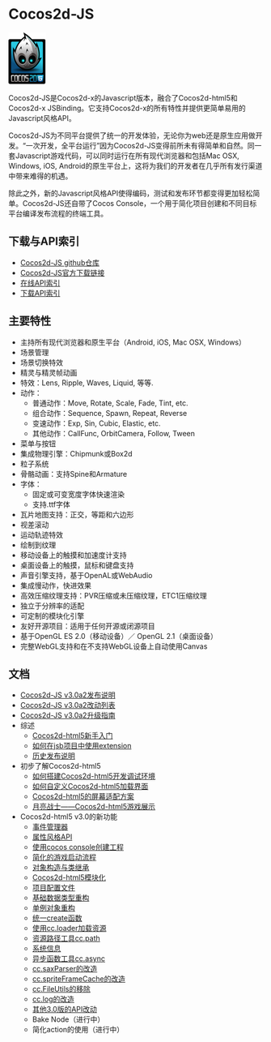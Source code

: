 # Cocos2d-JS

![](./res/html5.png)

Cocos2d-JS是Cocos2d-x的Javascript版本，融合了Cocos2d-html5和Cocos2d-x JSBinding。它支持Cocos2d-x的所有特性并提供更简单易用的Javascript风格API。

Cocos2d-JS为不同平台提供了统一的开发体验，无论你为web还是原生应用做开发。“一次开发，全平台运行”因为Cocos2d-JS变得前所未有得简单和自然。同一套Javascript游戏代码，可以同时运行在所有现代浏览器和包括Mac OSX, Windows, iOS, Android的原生平台上，这将为我们的开发者在几乎所有发行渠道中带来难得的机遇。

除此之外，新的Javascript风格API使得编码，测试和发布环节都变得更加轻松简单。Cocos2d-JS还自带了Cocos Console，一个用于简化项目创建和不同目标平台编译发布流程的终端工具。

## 下载与API索引

- [Cocos2d-JS github仓库](http://github.com/cocos2d/cocos2d-js/)
- [Cocos2d-JS官方下载链接](http://www.cocos2d-x.org/download)
- [在线API索引](http://www.cocos2d-x.org/wiki/Reference)
- [下载API索引](http://cdn.cocos2d-x.org/Cocos2d-html5_v3.0_Alpha2_API_Doc.zip)

## 主要特性

* 主持所有现代浏览器和原生平台（Android, iOS, Mac OSX, Windows）
* 场景管理
* 场景切换特效
* 精灵与精灵帧动画
* 特效：Lens, Ripple, Waves, Liquid, 等等.
* 动作：
    * 普通动作：Move, Rotate, Scale, Fade, Tint, etc.
    * 组合动作：Sequence, Spawn, Repeat, Reverse
    * 变速动作：Exp, Sin, Cubic, Elastic, etc.
    * 其他动作：CallFunc, OrbitCamera, Follow, Tween
* 菜单与按钮
* 集成物理引擎：Chipmunk或Box2d
* 粒子系统
* 骨骼动画：支持Spine和Armature
* 字体：
    * 固定或可变宽度字体快速渲染
    * 支持.ttf字体
* 瓦片地图支持：正交，等距和六边形
* 视差滚动
* 运动轨迹特效
* 绘制到纹理
* 移动设备上的触摸和加速度计支持
* 桌面设备上的触摸，鼠标和键盘支持
* 声音引擎支持，基于OpenAL或WebAudio
* 集成慢动作，快进效果
* 高效压缩纹理支持：PVR压缩或未压缩纹理，ETC1压缩纹理
* 独立于分辨率的适配
* 可定制的模块化引擎
* 友好开源项目：适用于任何开源或闭源项目
* 基于OpenGL ES 2.0（移动设备）／ OpenGL 2.1（桌面设备）
* 完整WebGL支持和在不支持WebGL设备上自动使用Canvas
   
## 文档

- [Cocos2d-JS v3.0a2发布说明](./release-notes/v3.0a2/release-note/zh.md)
- [Cocos2d-JS v3.0a2改动列表](./release-notes/v3.0a2/changelog/en.md)
- [Cocos2d-JS v3.0a2升级指南](./release-notes/v3.0a/upgrade-guide/zh.md)
- 综述
	- [Cocos2d-html5新手入门](./getting-started_with-cocos2d-html5/zh.md)
    - [如何在jsb项目中使用extension](./jsb/jsb-extension/zh.md)
	- [历史发布说明](./release-notes/zh.md)
- 初步了解Cocos2d-html5
    - [如何搭建Cocos2d-html5开发调试环境](./setup-devenv/zh.md)
    - [如何自定义Cocos2d-html5加载界面](./customize-loading-screen/zh.md)
    - [Cocos2d-html5的屏幕适配方案](./resolution-policy-design/zh.md)
    - [月亮战士——Cocos2d-html5游戏展示](./moonwarriors-cocos2d-html5-showcase/zh.md)
- Cocos2d-html5 v3.0的新功能
    - [事件管理器](./v3.0/eventManager/zh.md)
    - [属性风格API](./v3.0/getter-setter-api/zh.md)
    - [使用cocos console创建工程](./cocos-console/zh.md)
    - [简化的游戏启动流程](./v3.0/cc-game/zh.md)
    - [对象构造与类继承](./v3.0/inheritance/zh.md)
    - [Cocos2d-html5模块化](./v3.0/moduleconfig-json/zh.md)
    - [项目配置文件](./v3.0/project-json/zh.md)
    - [基础数据类型重构](./v3.0/basic-data/zh.md)
    - [单例对象重构](./v3.0/singleton-objs/zh.md)
    - [统一create函数](./v3.0/create-api/zh.md)
    - [使用cc.loader加载资源](./v3.0/cc-loader/zh.md)
    - [资源路径工具cc.path](./v3.0/cc-path/zh.md)
    - [系统信息](./v3.0/cc-sys/zh.md)
    - [异步函数工具cc.async](./v3.0/cc-async/zh.md)
    - [cc.saxParser的改造](./v3.0/cc-saxparser/zh.md)
    - [cc.spriteFrameCache的改造](./v3.0/cc-spriteframecache/zh.md)
    - [cc.FileUtils的移除](./v3.0/cc-fileutils/zh.md)
    - [cc.log的改造](./v3.0/cc-log/zh.md)
    - [其他3.0版的API改动](./v3.0/more-change-from-v2-to-v3/zh.md)
    - Bake Node（进行中）
    - 简化action的使用（进行中）
    